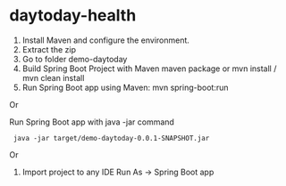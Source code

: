 # daytoday-health
1. Install Maven and configure the environment.
2. Extract the zip
3. Go to folder demo-daytoday
4. Build Spring Boot Project with Maven
   maven package   or  mvn install / mvn clean install
5. Run Spring Boot app using Maven: 
   mvn spring-boot:run

Or 

 Run Spring Boot app with java -jar command

     java -jar target/demo-daytoday-0.0.1-SNAPSHOT.jar

Or

1. Import project to any IDE
 Run As -> Spring Boot app 
